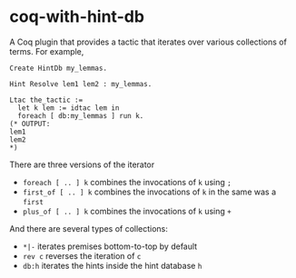 coq-with-hint-db
================

A Coq plugin that provides a tactic that iterates over various collections of terms. For example,

```
Create HintDb my_lemmas.

Hint Resolve lem1 lem2 : my_lemmas.

Ltac the_tactic :=
  let k lem := idtac lem in
  foreach [ db:my_lemmas ] run k.
(* OUTPUT:
lem1
lem2
*)
```

There are three versions of the iterator

- ```foreach [ .. ] k``` combines the invocations of ```k``` using ```;```
- ```first_of [ .. ] k``` combines the invocations of ```k``` in the same was a ```first```
- ```plus_of [ .. ] k``` combines the invocations of ```k``` using ```+```

And there are several types of collections:

- ```*|-``` iterates premises bottom-to-top by default
- ```rev c``` reverses the iteration of ```c```
- ```db:h``` iterates the hints inside the hint database ```h```
